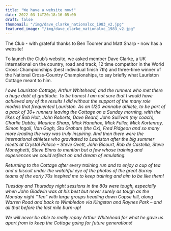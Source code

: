 ```yaml
---
title: "We have a website now!"
date: 2022-03-14T20:18:16-05:00
draft: false
thumbnail: "/img/dave_clarke_nationalxc_1983_v2.jpg"
featured_image: "/img/dave_clarke_nationalxc_1983_v2.jpg"
---
```


The Club - with grateful thanks to Ben Toomer and Matt Sharp - now has a website! 

To launch the Club’s website, we asked member Dave Clarke, a UK international on the country, road and track, 12 time competitor in the World Cross-Championships (best individual finish 7th) and three-time winner of the National Cross-Country Championships, to say briefly what Lauriston Cottage meant to him.

<em>I owe Lauriston Cottage, Arthur Whitehead, and the runners who met there a huge debt of gratitude. To be honest I am not sure that I would have achieved any of the results I did without the support of the many role models that frequented Lauriston. As an U20 wannabe athlete, to be part of a pack of 30+ runners leaving the Cottage on a Sunday morning, with the likes of Bob Holt, John Roberts, Dave Beard, John Sullivan (my coach), Charlie Dabbs, Maurice Sharp, Mick Hanahoe, Mick Fuller, Mick Kortenray, Simon Ingall, Van Gogh, Stu Graham (the Ox), Fred Pidgeon and so many more leading the way was truly inspiring. And then there were the international athletes who gravitated to Lauriston after the big summer meets at Crystal Palace – Steve Ovett, John Bicourt, Rob de Castella, Steve Moneghetti, Steve Binns to mention but a few whose training and experiences we could reflect on and dream of emulating.

Returning to the Cottage after every training run and to enjoy a cup of tea and a biscuit under the watchful eye of the photos of the great Surrey teams of the early 70s inspired me to keep training and aim to be like them!

Tuesday and Thursday night sessions in the 80s were tough, especially when John Gladwin was at his best but never surely as tough as the Monday night “Ten” with large groups heading down Copse hill, along Warren Road and back to Wimbledon via Kingston and Raynes Park – and all that before the last mile burn-up!

We will never be able to really repay Arthur Whitehead for what he gave us apart from to keep the Cottage going for future generations!</em>
